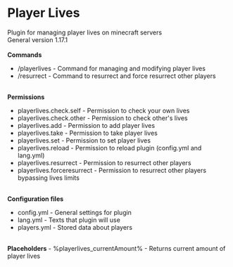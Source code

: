 # Player Lives
Plugin for managing player lives on minecraft servers <br>
General version 1.17.1 <br>
<br>
<b>Commands</b><br>
- /playerlives - Command for managing and modifying player lives
- /resurrect - Command to resurrect and force resurrect other players
<br>
<b>Permissions</b><br>

- playerlives.check.self - Permission to check your own lives
- playerlives.check.other - Permission to check other's lives
- playerlives.add - Permission to add player lives
- playerlives.take - Permission to take player lives
- playerlives.set - Permission to set player lives
- playerlives.reload - Permission to reload plugin (config.yml and lang.yml)
- playerlives.resurrect - Permission to resurrect other players
- playerlives.forceresurrect - Permission to resurrect other players bypassing lives limits
<br>
<b>Configuration files</b><br>

- config.yml - General settings for plugin
- lang.yml - Texts that plugin will use
- players.yml - Stored data about players
<br>
<b>Placeholders</b>
- %playerlives_currentAmount% - Returns current amount of player lives
